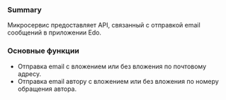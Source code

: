 ### Summary

Микросервис предоставляет API, связанный с отправкой email сообщений в приложении Edo.

### Основные функции
- Отправка email с вложением или без вложения по почтовому адресу.
- Отправка email автору с вложением или без вложения по номеру обращения автора.